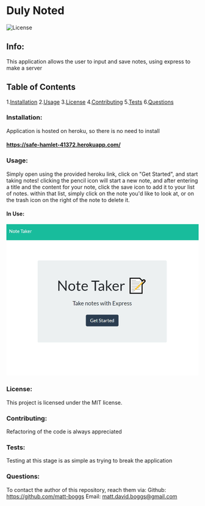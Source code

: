 # Duly Noted
 ![License](https://img.shields.io/badge/license-MIT-blue.svg)


## Info: 
This application allows the user to input and save notes, using express to make a server

## Table of Contents 
 1.[Installation](#Installation) 
 2.[Usage](#Usage) 
 3.[License](#License) 
 4.[Contributing](#Contributing) 
 5.[Tests](#Tests) 
 6.[Questions](#Questions)

### Installation:
Application is hosted on heroku, so there is no need to install
#### https://safe-hamlet-41372.herokuapp.com/


### Usage:
 Simply open using the provided heroku link, click on "Get Started", and start taking notes! clicking the pencil icon will start a new note, and after entering a title and the content for your note, click the save icon to add it to your list of notes. within that list, simply click on the note you'd like to look at, or on the trash icon on the right of the note to delete it.

#### In Use:
![Notes](./public/assets/images/notetaking.gif)


### License:
 This project is licensed under the MIT license.

### Contributing:
Refactoring of the code is always appreciated


### Tests:
Testing at this stage is as simple as trying to break the application

### Questions:
To contact the author of this repository, reach them via: 
Github: https://github.com/matt-boggs
Email: matt.david.boggs@gmail.com